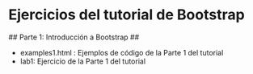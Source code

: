 # Ejercicios del tutorial de Bootstrap #

## Parte 1: Introducción a Bootstrap ##
* examples1.html : Ejemplos de código de la Parte 1 del tutorial
* lab1: Ejercicio de la Parte 1 del tutorial
